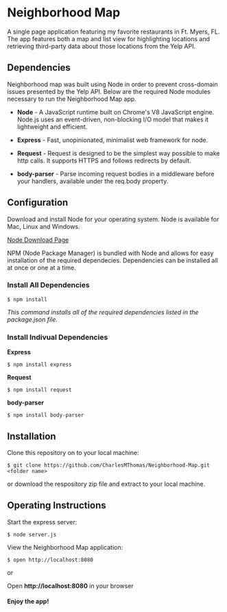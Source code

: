 # Neighborhood Map

A single page application featuring my favorite restaurants in Ft. Myers, FL. The app features both a map and list view for highlighting locations and retrieving third-party data about those locations from the Yelp API.

## Dependencies

Neighborhood map was built using Node in order to prevent cross-domain issues presented by the Yelp API. Below are the required Node modules necessary to run the Neighborhood Map app.

* **Node** -  A JavaScript runtime built on Chrome's V8 JavaScript engine. Node.js uses an event-driven, non-blocking I/O model that makes it lightweight and efficient. 

* **Express** - Fast, unopinionated, minimalist web framework for node.

* **Request** - Request is designed to be the simplest way possible to make http calls. It supports HTTPS and follows redirects by default.

* **body-parser** - Parse incoming request bodies in a middleware before your handlers, available under the req.body property.

## Configuration

Download and install Node for your operating system. Node is available for Mac, Linux and Windows.

[Node Download Page](https://nodejs.org/en/download/)

NPM (Node Package Manager) is bundled with Node and allows for easy installation of the required dependecies. Dependencies can be installed all at once or one at a time.

### Install All Dependencies

`$ npm install`

_This command installs all of the required dependencies listed in the package.json file._

### Install Indivual Dependencies

**Express**

`$ npm install express`

**Request**

`$ npm install request`

**body-parser**

`$ npm install body-parser`

## Installation

Clone this repository on to your local machine:

`$ git clone https://github.com/CharlesMThomas/Neighborhood-Map.git <folder name>`

or download the respository zip file and extract to your local machine.

## Operating Instructions

Start the express server:

` $ node server.js `

View the Neighborhood Map application:

` $ open http://localhost:8080 `

or 

Open **http://localhost:8080** in your browser

#### Enjoy the app!